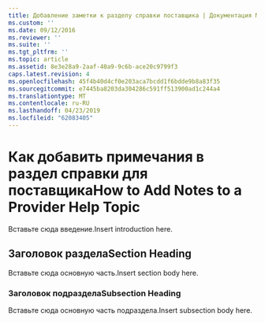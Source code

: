 ```yaml
---
title: Добавление заметки к разделу справки поставщика | Документация Майкрософт
ms.custom: ''
ms.date: 09/12/2016
ms.reviewer: ''
ms.suite: ''
ms.tgt_pltfrm: ''
ms.topic: article
ms.assetid: 8e3e28a9-2aaf-40a9-9c6b-ace20c9799f3
caps.latest.revision: 4
ms.openlocfilehash: 45f4b40d4cf0e203aca7bcdd1f6bdde9b8a83f35
ms.sourcegitcommit: e7445ba8203da304286c591ff513900ad1c244a4
ms.translationtype: MT
ms.contentlocale: ru-RU
ms.lasthandoff: 04/23/2019
ms.locfileid: "62083405"
---
```

# <a name="how-to-add-notes-to-a-provider-help-topic"></a><span data-ttu-id="8a556-102">Как добавить примечания в раздел справки для поставщика</span><span class="sxs-lookup"><span data-stu-id="8a556-102">How to Add Notes to a Provider Help Topic</span></span>

<span data-ttu-id="8a556-103">Вставьте сюда введение.</span><span class="sxs-lookup"><span data-stu-id="8a556-103">Insert introduction here.</span></span>

## <a name="section-heading"></a><span data-ttu-id="8a556-104">Заголовок раздела</span><span class="sxs-lookup"><span data-stu-id="8a556-104">Section Heading</span></span>

<span data-ttu-id="8a556-105">Вставьте сюда основную часть.</span><span class="sxs-lookup"><span data-stu-id="8a556-105">Insert section body here.</span></span>

### <a name="subsection-heading"></a><span data-ttu-id="8a556-106">Заголовок подраздела</span><span class="sxs-lookup"><span data-stu-id="8a556-106">Subsection Heading</span></span>

<span data-ttu-id="8a556-107">Вставьте сюда основную часть подраздела.</span><span class="sxs-lookup"><span data-stu-id="8a556-107">Insert subsection body here.</span></span>
